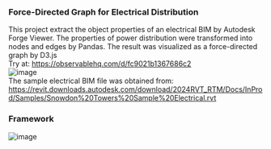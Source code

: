 ### Force-Directed Graph for Electrical Distribution
This project extract the object properties of an electrical BIM by Autodesk Forge Viewer. The properties of power distribution were transformed into nodes and edges by Pandas. The result was visualized as a force-directed graph by D3.js  
Try  at: https://observablehq.com/d/fc9021b1367686c2  
![image](https://github.com/sfyuen/force-directed-graph-revit/assets/117583090/e2887ff6-4a6c-48a2-af9d-b94d92645ed0)  
The sample electrical BIM file was obtained from:  
https://revit.downloads.autodesk.com/download/2024RVT_RTM/Docs/InProd/Samples/Snowdon%20Towers%20Sample%20Electrical.rvt
### Framework
![image](https://github.com/sfyuen/force-directed-graph-revit/assets/117583090/eb505ae3-294f-4c09-a6ff-71d09cbe499f)

